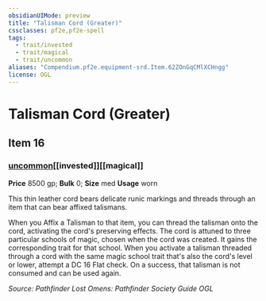 ```yaml
---
obsidianUIMode: preview
title: "Talisman Cord (Greater)"
cssclasses: pf2e,pf2e-spell
tags:
  - trait/invested
  - trait/magical
  - trait/uncommon
aliases: "Compendium.pf2e.equipment-srd.Item.62ZOnGqCMlXCHngg"
license: OGL
---
```

# Talisman Cord (Greater)
## Item 16
### [uncommon](uncommon "Uncommon Rarity Trait")[[invested]][[magical]]


**Price** 8500 gp; 
**Bulk** 0; **Size** med
**Usage** worn

This thin leather cord bears delicate runic markings and threads through an item that can bear affixed talismans.

When you Affix a Talisman to that item, you can thread the talisman onto the cord, activating the cord's preserving effects. The cord is attuned to three particular schools of magic, chosen when the cord was created. It gains the corresponding trait for that school. When you activate a talisman threaded through a cord with the same magic school trait that's also the cord's level or lower, attempt a DC 16 Flat check. On a success, that talisman is not consumed and can be used again.

*Source: Pathfinder Lost Omens: Pathfinder Society Guide*
*OGL*